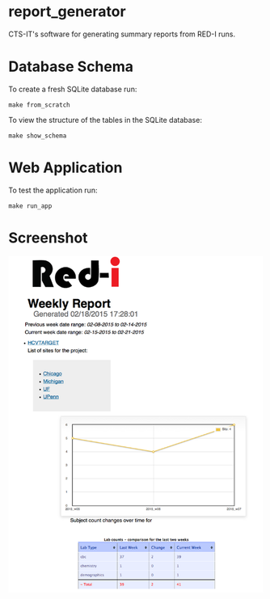report_generator
================

CTS-IT's software for generating summary reports from RED-I runs.


# Database Schema

To create a fresh SQLite database run:
```
make from_scratch
```


To view the structure of the tables in the SQLite database:

```
make show_schema
```


# Web Application

To test the application run:

```
make run_app
```


# Screenshot

![Test Data Report](images/sample_report.png "Test Data Report")
